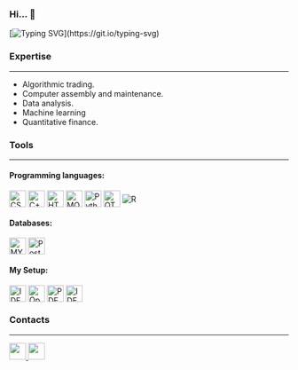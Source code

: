 ### Hi... 👋
[![Typing SVG](https://readme-typing-svg.herokuapp.com/?lines=I'm+Tim+Majani.;Financial+Data+Analyst.;)](https://git.io/typing-svg)

### Expertise
-------------
* Algorithmic trading.
* Computer assembly and maintenance.
* Data analysis.
* Machine learning
* Quantitative finance.


### Tools
---------
<h4>Programming languages:</h4>
<div style="display: inline">
  <img align="center" title="CSS" height="30cm" src="https://img.shields.io/badge/CSS3-1572B6?style=for-the-badge&logo=css3&logoColor=white">
  <img align="center" title="C++" height="30cm" src="https://img.shields.io/badge/C++-00599C?style=for-the-badge&logo=Cplusplus&logoColor=white">
  <img align="center" title="HTML" height="30cm" src="https://img.shields.io/badge/HTML5-E34F26?style=for-the-badge&logo=html5&logoColor=white"> 
  <img align="center" title="MQL5" height="30cm" src="https://img.shields.io/badge/MQL5-3492cd?style=for-the-badge">
  <img align="center" title="Python" height="30cm" src="https://img.shields.io/badge/Python-3776AB?style=for-the-badge&logo=python&logoColor=white">
  <img align="center" title="QT" height="30cm" src="https://img.shields.io/badge/Qt-41CD52?style=for-the-badge&logo=qt&logoColor=white">
  <img align="center" title="R" heigh="30cm" src="https://img.shields.io/badge/R-276DC3?style=for-the-badge&logo=R&logoColor=white">
</div>

<div style="inline">
  <h4>Databases:</h4>
  <img align="center" title="MYSQL" height="30cm" src="https://img.shields.io/badge/MySQL-00000F?style=for-the-badge&logo=mysql&logoColor=white">
  <img align="center" title="Postgres" height="30cm" src="https://img.shields.io/badge/PostgreSQL-316192?style=for-the-badge&logo=postgresql&logoColor=white">
</div>
  
<div style="inline">
  <h4>My Setup:</h4>  
  <img align="center" title="IDE" height="30cm" src="https://img.shields.io/badge/Jupyter%20Lab-F37626?style=for-the-badge&logo=jupyter&logoColor=white">
  <img align="center" title="Operating System - KDE NEON" height="30cm" src="https://img.shields.io/badge/KDE%20NEON-1D99F3?style=for-the-badge&logo=KDE&logoColor=white">
  <img align="center" title="PDE" height="30cm" src="https://img.shields.io/badge/Vim-019733?style=for-the-badge&logo=Vim&logoColor=white">
  <img align="center" title="IDE" height="30cm" src="https://img.shields.io/badge/VSCodium-2F80ED?style=for-the-badge&logo=vscodium&logoColor=white">
</div>


### Contacts
------------
<div>
  <a href="mailto:tmajani@gmail.com">
    <img aling="center" height="30cm" src="https://img.shields.io/badge/Gmail-D14836?style=for-the-badge&logo=gmail&logoColor=white">
  </a>
  <a href="https://www.linkedin.com/in/tim-majani/">
    <img height="30cm" src="https://img.shields.io/badge/LinkedIn-0077B5?style=for-the-badge&logo=linkedin&logoColor=white">
  </a>
</div>
